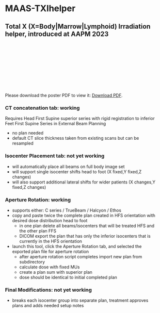 # MAAS-TXIhelper

## Total X (X=Body|Marrow|Lymphoid) Irradiation helper, introduced at AAPM 2023
<object data="https://medicalaffairs.varian.com/download/AAPM2023_eposter_TXIHelper.pdf" type="application/pdf" width="700px" height="700px">
    <embed src="https://medicalaffairs.varian.com/download/AAPM2023_eposter_TXIHelper.pdf">
        <p>Please download the poster PDF to view it: <a href="https://medicalaffairs.varian.com/download/AAPM2023_eposter_TXIHelper.pdf">Download PDF</a>.</p>
    </embed>
</object>

### CT concatenation tab: working

Requires Head First Supine superior series with rigid registration to inferior Feet First Supine Series in External Beam Planning
- no plan needed
- default CT slice thickness taken from existing scans but can be resampled

### Isocenter Placement tab: not yet working
- will automatically place all beams on full body image set
- will support single isocenter shifts head to foot (X fixed,Y fixed,Z changes)
- will also support additional lateral shifts for wider patients (X changes,Y fixed,Z changes)

### Aperture Rotation: working
- supports either: C series / TrueBeam / Halcyon / Ethos
- copy and paste twice the complete plan created in HFS orientation with desired dose distribution head to foot
    - in one plan delete all beams/isocenters that will be treated HFS and the other plan FFS
    - DICOM export the plan that has only the inferior isocenters that is currently in the HFS orientation
- launch this tool, click the Aperture Rotation tab, and selected the exported plan file for aperture rotation
    - after aperture rotation script completes import new plan from subdirectory
    - calculate dose with fixed MUs
    - create a plan sum with superior plan
    - dose should be identical to initial completed plan

### Final Modifications: not yet working
- breaks each isocenter group into separate plan, treatment approves plans and adds needed setup notes

